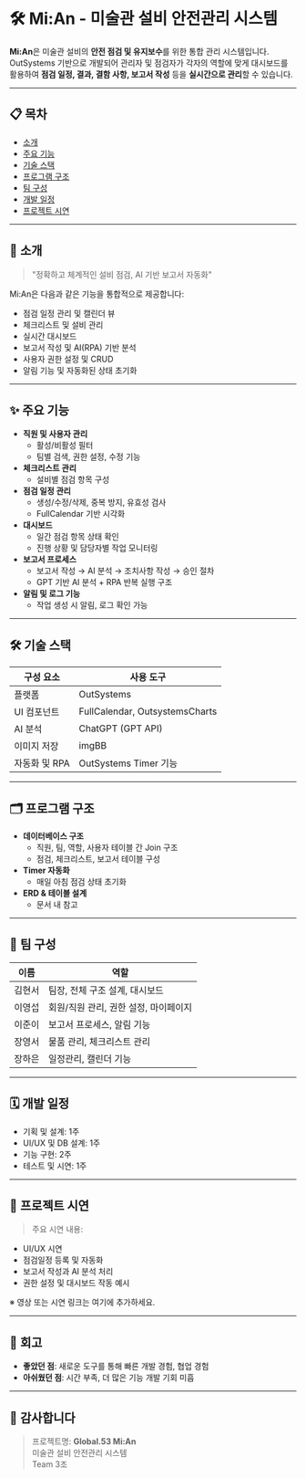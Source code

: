 # 🛠️ Mi:An - 미술관 설비 안전관리 시스템

**Mi:An**은 미술관 설비의 **안전 점검 및 유지보수**를 위한 통합 관리 시스템입니다.  
OutSystems 기반으로 개발되어 관리자 및 점검자가 각자의 역할에 맞게 대시보드를 활용하여 **점검 일정, 결과, 결함 사항, 보고서 작성** 등을 **실시간으로 관리**할 수 있습니다.

---

## 📋 목차

- [소개](#소개)
- [주요 기능](#주요-기능)
- [기술 스택](#기술-스택)
- [프로그램 구조](#프로그램-구조)
- [팀 구성](#팀-구성)
- [개발 일정](#개발-일정)
- [프로젝트 시연](#프로젝트-시연)

---

## 📌 소개

> "정확하고 체계적인 설비 점검, AI 기반 보고서 자동화"

Mi:An은 다음과 같은 기능을 통합적으로 제공합니다:

- 점검 일정 관리 및 캘린더 뷰
- 체크리스트 및 설비 관리
- 실시간 대시보드
- 보고서 작성 및 AI(RPA) 기반 분석
- 사용자 권한 설정 및 CRUD
- 알림 기능 및 자동화된 상태 초기화

---

## ✨ 주요 기능

- **직원 및 사용자 관리**  
  - 활성/비활성 필터
  - 팀별 검색, 권한 설정, 수정 기능
- **체크리스트 관리**  
  - 설비별 점검 항목 구성
- **점검 일정 관리**  
  - 생성/수정/삭제, 중복 방지, 유효성 검사
  - FullCalendar 기반 시각화
- **대시보드**  
  - 일간 점검 항목 상태 확인
  - 진행 상황 및 담당자별 작업 모니터링
- **보고서 프로세스**  
  - 보고서 작성 → AI 분석 → 조치사항 작성 → 승인 절차
  - GPT 기반 AI 분석 + RPA 반복 실행 구조
- **알림 및 로그 기능**  
  - 작업 생성 시 알림, 로그 확인 가능

---

## 🛠 기술 스택

| 구성 요소       | 사용 도구               |
|----------------|--------------------------|
| 플랫폼         | OutSystems              |
| UI 컴포넌트     | FullCalendar, OutsystemsCharts |
| AI 분석         | ChatGPT (GPT API)        |
| 이미지 저장     | imgBB                    |
| 자동화 및 RPA  | OutSystems Timer 기능     |

---

## 🗂 프로그램 구조

- **데이터베이스 구조**  
  - 직원, 팀, 역할, 사용자 테이블 간 Join 구조
  - 점검, 체크리스트, 보고서 테이블 구성
- **Timer 자동화**  
  - 매일 아침 점검 상태 초기화
- **ERD & 테이블 설계**  
  - 문서 내 참고

---

## 👥 팀 구성

| 이름     | 역할 |
|----------|------|
| 김현서   | 팀장, 전체 구조 설계, 대시보드 |
| 이영섭   | 회원/직원 관리, 권한 설정, 마이페이지 |
| 이준이   | 보고서 프로세스, 알림 기능 |
| 장영서   | 물품 관리, 체크리스트 관리 |
| 장하은   | 일정관리, 캘린더 기능 |

---

## 🗓 개발 일정

- 기획 및 설계: 1주
- UI/UX 및 DB 설계: 1주
- 기능 구현: 2주
- 테스트 및 시연: 1주

---

## 🎥 프로젝트 시연

> 주요 시연 내용:
- UI/UX 시연
- 점검일정 등록 및 자동화
- 보고서 작성과 AI 분석 처리
- 권한 설정 및 대시보드 작동 예시

※ 영상 또는 시연 링크는 여기에 추가하세요.

---

## 📝 회고

- **좋았던 점**: 새로운 도구를 통해 빠른 개발 경험, 협업 경험
- **아쉬웠던 점**: 시간 부족, 더 많은 기능 개발 기회 미흡

---

## 🙏 감사합니다

> 프로젝트명: **Global.53 Mi:An**  
> 미술관 설비 안전관리 시스템  
> Team 3조
